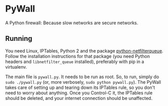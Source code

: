 PyWall
======

A Python firewall: Because slow networks are secure networks.

Running
-------

You need Linux, IPTables, Python 2 and the package
[python-netfilterqueue](https://github.com/kti/python-netfilterqueue).  Follow
the installation instructions for that package (you need Python headers and
`libnetfilter_queue` installed), preferably with pip in a virtualenv.

The main file is `pywall.py`.  It needs to be run as root.  So, to run, simply
do `sudo ./pywall.py` (or, more verbosely, `sudo python pywall.py`).  The PyWall
takes care of setting up and tearing down its IPTables rule, so you don't need
to worry about anything.  Once you Control-C it, the IPTables rule should be
deleted, and your internet connection should be unaffected.

